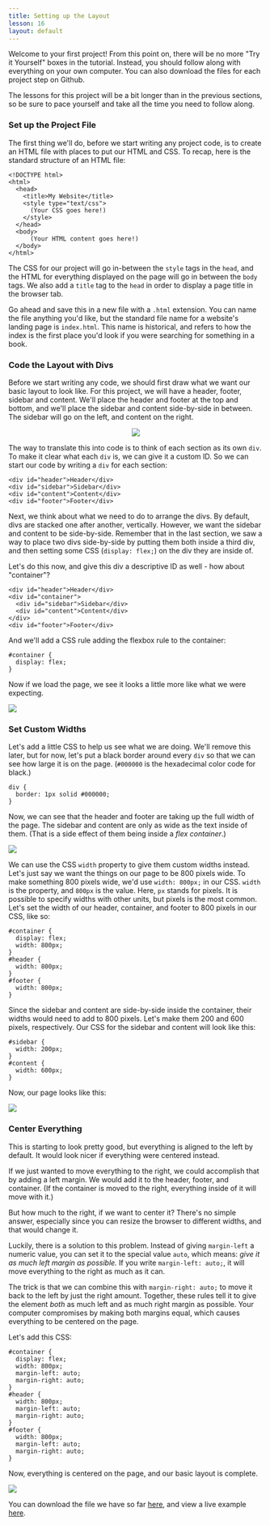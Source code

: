 ```yaml
---
title: Setting up the Layout
lesson: 16
layout: default
---
```


Welcome to your first project! From this point on, there will be no more "Try it Yourself" boxes in the tutorial. Instead, you should follow along with everything on your own computer. You can also download the files for each project step on Github. 

The lessons for this project will be a bit longer than in the previous sections, so be sure to pace yourself and take all the time you need to follow along. 

### Set up the Project File

The first thing we'll do, before we start writing any project code, is to create an HTML file with places to put our HTML and CSS. To recap, here is the standard structure of an HTML file:

```
<!DOCTYPE html>
<html>
  <head>
    <title>My Website</title>
    <style type="text/css">
      (Your CSS goes here!)
    </style>
  </head>
  <body>
      (Your HTML content goes here!)
  </body>
</html>
```

The CSS for our project will go in-between the `style` tags in the `head`, and the HTML for everything displayed on the page will go in between the `body` tags. We also add a `title` tag to the `head` in order to display a page title in the browser tab. 

Go ahead and save this in a new file with a `.html` extension. You can name the file anything you'd like, but the standard file name for a website's landing page is `index.html`. This name is historical, and refers to how the index is the first place you'd look if you were searching for something in a book. 

### Code the Layout with Divs

Before we start writing any code, we should first draw what we want our basic layout to look like. For this project, we will have a header, footer, sidebar and content. We'll place the header and footer at the top and bottom, and we'll place the sidebar and content side-by-side in between. The sidebar will go on the left, and content on the right. 

<div style="text-align: center">
  <img src="/assets/ch16_1.png" />
</div>

The way to translate this into code is to think of each section as its own `div`. To make it clear what each `div` is, we can give it a custom ID. So we can start our code by writing a `div` for each section: 

```
<div id="header">Header</div>
<div id="sidebar">Sidebar</div>
<div id="content">Content</div>
<div id="footer">Footer</div>
```

Next, we think about what we need to do to arrange the divs. By default, divs are stacked one after another, vertically. However, we want the sidebar and content to be side-by-side. Remember that in the last section, we saw a way to place two divs side-by-side by putting them both inside a third div, and then setting some CSS (`display: flex;`) on the div they are inside of. 

Let's do this now, and give this div a descriptive ID as well - how about "container"?

```
<div id="header">Header</div>
<div id="container">
  <div id="sidebar">Sidebar</div>
  <div id="content">Content</div>
</div>
<div id="footer">Footer</div>
```

And we'll add a CSS rule adding the flexbox rule to the container: 

```
#container {
  display: flex; 
}
```

Now if we load the page, we see it looks a little more like what we were expecting. 

<div class="screenshot">
    <img src="/assets/ch16_2.png" />
</div>

### Set Custom Widths

Let's add a little CSS to help us see what we are doing. We'll remove this later, but for now, let's put a black border around every `div` so that we can see how large it is on the page. (`#000000` is the hexadecimal color code for black.)

```
div {
  border: 1px solid #000000; 
}
```

Now, we can see that the header and footer are taking up the full width of the page. The sidebar and content are only as wide as the text inside of them. (That is a side effect of them being inside a <i>flex container</i>.) 

<div class="screenshot">
  <img src="/assets/ch16_25.png" />
</div>

We can use the CSS `width` property to give them custom widths instead. Let's just say we want the things on our page to be 800 pixels wide. To make something 800 pixels wide, we'd use `width: 800px;` in our CSS. `width` is the property, and `800px` is the value. Here, `px` stands for pixels. It is possible to specify widths with other units, but pixels is the most common. Let's set the width of our header, container, and footer to 800 pixels in our CSS, like so:

```
#container {
  display: flex; 
  width: 800px;
}
#header {
  width: 800px;
}
#footer {
  width: 800px; 
}
```

Since the sidebar and content are side-by-side inside the container, their widths would need to add to 800 pixels. Let's make them 200 and 600 pixels, respectively. Our CSS for the sidebar and content will look like this: 

```
#sidebar {
  width: 200px;
}
#content {
  width: 600px;
}
```

Now, our page looks like this: 

<div class="screenshot">
    <img src="/assets/ch16_3.png" />
</div>

### Center Everything

This is starting to look pretty good, but everything is aligned to the left by default. It would look nicer if everything were centered instead. 

If we just wanted to move everything to the right, we could accomplish that by adding a left margin. We would add it to the header, footer, and container. (If the container is moved to the right, everything inside of it will move with it.)

But how much to the right, if we want to center it? There's no simple answer, especially since you can resize the browser to different widths, and that would change it. 

Luckily, there is a solution to this problem. Instead of giving `margin-left` a numeric value, you can set it to the special value `auto`, which means: *give it as much left margin as possible.* If you write `margin-left: auto;`, it will move everything to the right as much as it can. 

The trick is that we can combine this with `margin-right: auto;` to move it back to the left by just the right amount. Together, these rules tell it to give the element *both* as much left and as much right margin as possible. Your computer compromises by making both margins equal, which causes everything to be centered on the page. 

Let's add this CSS: 

```
#container {
  display: flex; 
  width: 800px;
  margin-left: auto;
  margin-right: auto; 
}
#header {
  width: 800px;
  margin-left: auto;
  margin-right: auto; 
}
#footer {
  width: 800px; 
  margin-left: auto;
  margin-right: auto; 
}
```

Now, everything is centered on the page, and our basic layout is complete. 

<div class="screenshot">
    <img src="/assets/ch16_4.png" />
</div>

You can download the file we have so far [here](), and view a live example [here](/project/index-1.html).

